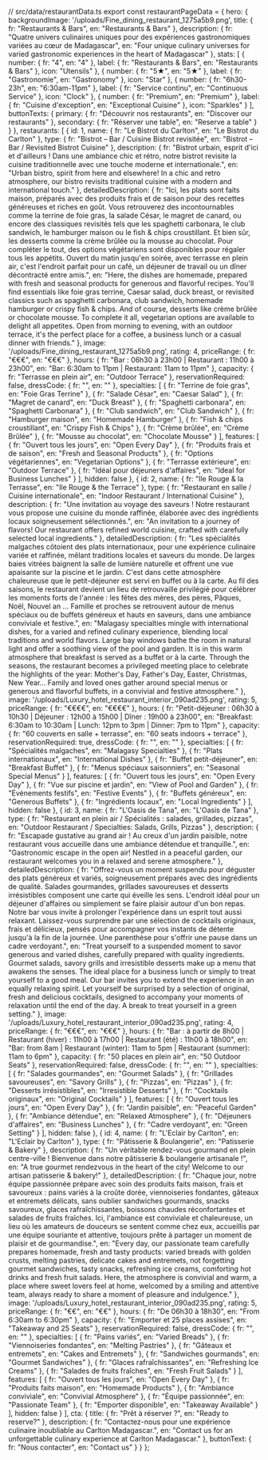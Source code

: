 // src/data/restaurantData.ts
export const restaurantPageData = {
  hero: {
    backgroundImage: '/uploads/Fine_dining_restaurant_1275a5b9.png',
    title: {
      fr: "Restaurants & Bars",
      en: "Restaurants & Bars"
    },
    description: {
      fr: "Quatre univers culinaires uniques pour des expériences gastronomiques variées au cœur de Madagascar",
      en: "Four unique culinary universes for varied gastronomic experiences in the heart of Madagascar"
    },
    stats: [
      {
        number: { fr: "4", en: "4" },
        label: { fr: "Restaurants & Bars", en: "Restaurants & Bars" },
        icon: "Utensils"
      },
      {
        number: { fr: "5★", en: "5★" },
        label: { fr: "Gastronomie", en: "Gastronomy" },
        icon: "Star"
      },
      {
        number: { fr: "6h30-23h", en: "6:30am-11pm" },
        label: { fr: "Service continu", en: "Continuous Service" },
        icon: "Clock"
      },
      {
        number: { fr: "Premium", en: "Premium" },
        label: { fr: "Cuisine d'exception", en: "Exceptional Cuisine" },
        icon: "Sparkles"
      }
    ],
    buttonTexts: {
      primary: { fr: "Découvrir nos restaurants", en: "Discover our restaurants" },
      secondary: { fr: "Réserver une table", en: "Reserve a table" }
    }
  },
  restaurants: [
    {
      id: 1,
      name: { fr: "Le Bistrot du Carlton", en: "Le Bistrot du Carlton" },
      type: { fr: "Bistrot – Bar / Cuisine Bistrot revisitée", en: "Bistrot – Bar / Revisited Bistrot Cuisine" },
      description: {
        fr: "Bistrot urbain, esprit d'ici et d'ailleurs ! Dans une ambiance chic et rétro, notre bistrot revisite la cuisine traditionnelle avec une touche moderne et internationale.",
        en: "Urban bistro, spirit from here and elsewhere! In a chic and retro atmosphere, our bistro revisits traditional cuisine with a modern and international touch."
      },
      detailedDescription: {
        fr: "Ici, les plats sont faits maison, préparés avec des produits frais et de saison pour des recettes généreuses et riches en goût. Vous retrouverez des incontournables comme la terrine de foie gras, la salade César, le magret de canard, ou encore des classiques revisités tels que les spaghetti carbonara, le club sandwich, le hamburger maison ou le fish & chips croustillant. Et bien sûr, les desserts comme la crème brûlée ou la mousse au chocolat. Pour compléter le tout, des options végétariens sont disponibles pour régaler tous les appétits. Ouvert du matin jusqu'en soirée, avec terrasse en plein air, c'est l'endroit parfait pour un café, un déjeuner de travail ou un dîner décontracté entre amis.",
        en: "Here, the dishes are homemade, prepared with fresh and seasonal products for generous and flavorful recipes. You'll find essentials like foie gras terrine, Caesar salad, duck breast, or revisited classics such as spaghetti carbonara, club sandwich, homemade hamburger or crispy fish & chips. And of course, desserts like crème brûlée or chocolate mousse. To complete it all, vegetarian options are available to delight all appetites. Open from morning to evening, with an outdoor terrace, it's the perfect place for a coffee, a business lunch or a casual dinner with friends."
      },
      image: '/uploads/Fine_dining_restaurant_1275a5b9.png',
      rating: 4,
      priceRange: { fr: "€€€", en: "€€€" },
      hours: { fr: "Bar : 06h30 à 23h00 | Restaurant : 11h00 à 23h00", en: "Bar: 6:30am to 11pm | Restaurant: 11am to 11pm" },
      capacity: { fr: "Terrasse en plein air", en: "Outdoor Terrace" },
      reservationRequired: false,
      dressCode: { fr: "", en: "" },
      specialties: [
        { fr: "Terrine de foie gras", en: "Foie Gras Terrine" },
        { fr: "Salade César", en: "Caesar Salad" },
        { fr: "Magret de canard", en: "Duck Breast" },
        { fr: "Spaghetti carbonara", en: "Spaghetti Carbonara" },
        { fr: "Club sandwich", en: "Club Sandwich" },
        { fr: "Hamburger maison", en: "Homemade Hamburger" },
        { fr: "Fish & chips croustillant", en: "Crispy Fish & Chips" },
        { fr: "Crème brûlée", en: "Crème Brûlée" },
        { fr: "Mousse au chocolat", en: "Chocolate Mousse" }
      ],
      features: [
        { fr: "Ouvert tous les jours", en: "Open Every Day" },
        { fr: "Produits frais et de saison", en: "Fresh and Seasonal Products" },
        { fr: "Options végétariennes", en: "Vegetarian Options" },
        { fr: "Terrasse extérieure", en: "Outdoor Terrace" },
        { fr: "Idéal pour déjeuners d'affaires", en: "Ideal for Business Lunches" }
      ],
      hidden: false
    },
    {
      id: 2,
      name: { fr: "Ile Rouge & la Terrasse", en: "Ile Rouge & the Terrace" },
      type: { fr: "Restaurant en salle / Cuisine internationale", en: "Indoor Restaurant / International Cuisine" },
      description: {
        fr: "Une invitation au voyage des saveurs ! Notre restaurant vous propose une cuisine du monde raffinée, élaborée avec des ingrédients locaux soigneusement sélectionnés.",
        en: "An invitation to a journey of flavors! Our restaurant offers refined world cuisine, crafted with carefully selected local ingredients."
      },
      detailedDescription: {
        fr: "Les spécialités malgaches côtoient des plats internationaux, pour une expérience culinaire variée et raffinée, mêlant traditions locales et saveurs du monde. De larges baies vitrées baignent la salle de lumière naturelle et offrent une vue apaisante sur la piscine et le jardin. C'est dans cette atmosphère chaleureuse que le petit-déjeuner est servi en buffet ou à la carte. Au fil des saisons, le restaurant devient un lieu de retrouvaille privilégié pour célébrer les moments forts de l'année : les fêtes des mères, des pères, Pâques, Noël, Nouvel an ... Famille et proches se retrouvent autour de menus spéciaux ou de buffets généreux et hauts en saveurs, dans une ambiance conviviale et festive.",
        en: "Malagasy specialties mingle with international dishes, for a varied and refined culinary experience, blending local traditions and world flavors. Large bay windows bathe the room in natural light and offer a soothing view of the pool and garden. It is in this warm atmosphere that breakfast is served as a buffet or à la carte. Through the seasons, the restaurant becomes a privileged meeting place to celebrate the highlights of the year: Mother's Day, Father's Day, Easter, Christmas, New Year... Family and loved ones gather around special menus or generous and flavorful buffets, in a convivial and festive atmosphere."
      },
      image: '/uploads/Luxury_hotel_restaurant_interior_090ad235.png',
      rating: 5,
      priceRange: { fr: "€€€€", en: "€€€€" },
      hours: { fr: "Petit-déjeuner : 06h30 à 10h30 | Déjeuner : 12h00 à 15h00 | Dîner : 19h00 à 23h00", en: "Breakfast: 6:30am to 10:30am | Lunch: 12pm to 3pm | Dinner: 7pm to 11pm" },
      capacity: { fr: "60 couverts en salle + terrasse", en: "60 seats indoors + terrace" },
      reservationRequired: true,
      dressCode: { fr: "", en: "" },
      specialties: [
        { fr: "Spécialités malgaches", en: "Malagasy Specialties" },
        { fr: "Plats internationaux", en: "International Dishes" },
        { fr: "Buffet petit-déjeuner", en: "Breakfast Buffet" },
        { fr: "Menus spéciaux saisonniers", en: "Seasonal Special Menus" }
      ],
      features: [
        { fr: "Ouvert tous les jours", en: "Open Every Day" },
        { fr: "Vue sur piscine et jardin", en: "View of Pool and Garden" },
        { fr: "Événements festifs", en: "Festive Events" },
        { fr: "Buffets généreux", en: "Generous Buffets" },
        { fr: "Ingrédients locaux", en: "Local Ingredients" }
      ],
      hidden: false
    },
    {
      id: 3,
      name: { fr: "L'Oasis de Tana", en: "L'Oasis de Tana" },
      type: { fr: "Restaurant en plein air / Spécialités : salades, grillades, pizzas", en: "Outdoor Restaurant / Specialties: Salads, Grills, Pizzas" },
      description: {
        fr: "Escapade gustative au grand air ! Au creux d'un jardin paisible, notre restaurant vous accueille dans une ambiance détendue et tranquille.",
        en: "Gastronomic escape in the open air! Nestled in a peaceful garden, our restaurant welcomes you in a relaxed and serene atmosphere."
      },
      detailedDescription: {
        fr: "Offrez-vous un moment suspendu pour déguster des plats généreux et variés, soigneusement préparés avec des ingrédients de qualité. Salades gourmandes, grillades savoureuses et desserts irrésistibles composent une carte qui éveille les sens. L'endroit idéal pour un déjeuner d'affaires ou simplement se faire plaisir autour d'un bon repas. Notre bar vous invite à prolonger l'expérience dans un esprit tout aussi relaxant. Laissez-vous surprendre par une sélection de cocktails originaux, frais et délicieux, pensés pour accompagner vos instants de détente jusqu'à la fin de la journée. Une parenthèse pour s'offrir une pause dans un cadre verdoyant.",
        en: "Treat yourself to a suspended moment to savor generous and varied dishes, carefully prepared with quality ingredients. Gourmet salads, savory grills and irresistible desserts make up a menu that awakens the senses. The ideal place for a business lunch or simply to treat yourself to a good meal. Our bar invites you to extend the experience in an equally relaxing spirit. Let yourself be surprised by a selection of original, fresh and delicious cocktails, designed to accompany your moments of relaxation until the end of the day. A break to treat yourself in a green setting."
      },
      image: '/uploads/Luxury_hotel_restaurant_interior_090ad235.png',
      rating: 4,
      priceRange: { fr: "€€€", en: "€€€" },
      hours: { fr: "Bar : à partir de 8h00 | Restaurant (hiver) : 11h00 à 17h00 | Restaurant (été) : 11h00 à 18h00", en: "Bar: from 8am | Restaurant (winter): 11am to 5pm | Restaurant (summer): 11am to 6pm" },
      capacity: { fr: "50 places en plein air", en: "50 Outdoor Seats" },
      reservationRequired: false,
      dressCode: { fr: "", en: "" },
      specialties: [
        { fr: "Salades gourmandes", en: "Gourmet Salads" },
        { fr: "Grillades savoureuses", en: "Savory Grills" },
        { fr: "Pizzas", en: "Pizzas" },
        { fr: "Desserts irrésistibles", en: "Irresistible Desserts" },
        { fr: "Cocktails originaux", en: "Original Cocktails" }
      ],
      features: [
        { fr: "Ouvert tous les jours", en: "Open Every Day" },
        { fr: "Jardin paisible", en: "Peaceful Garden" },
        { fr: "Ambiance détendue", en: "Relaxed Atmosphere" },
        { fr: "Déjeuners d'affaires", en: "Business Lunches" },
        { fr: "Cadre verdoyant", en: "Green Setting" }
      ],
      hidden: false
    },
    {
      id: 4,
      name: { fr: "L'Eclair by Carlton", en: "L'Eclair by Carlton" },
      type: { fr: "Pâtisserie & Boulangerie", en: "Patisserie & Bakery" },
      description: {
        fr: "Un véritable rendez-vous gourmand en plein centre-ville ! Bienvenue dans notre pâtisserie & boulangerie artisanale !",
        en: "A true gourmet rendezvous in the heart of the city! Welcome to our artisan patisserie & bakery!"
      },
      detailedDescription: {
        fr: "Chaque jour, notre équipe passionnée prépare avec soin des produits faits maison, frais et savoureux : pains variés à la croûte dorée, viennoiseries fondantes, gâteaux et entremets délicats, sans oublier sandwiches gourmands, snacks savoureux, glaces rafraîchissantes, boissons chaudes réconfortantes et salades de fruits fraîches. Ici, l'ambiance est conviviale et chaleureuse, un lieu où les amateurs de douceurs se sentent comme chez eux, accueillis par une équipe souriante et attentive, toujours prête à partager un moment de plaisir et de gourmandise.",
        en: "Every day, our passionate team carefully prepares homemade, fresh and tasty products: varied breads with golden crusts, melting pastries, delicate cakes and entremets, not forgetting gourmet sandwiches, tasty snacks, refreshing ice creams, comforting hot drinks and fresh fruit salads. Here, the atmosphere is convivial and warm, a place where sweet lovers feel at home, welcomed by a smiling and attentive team, always ready to share a moment of pleasure and indulgence."
      },
      image: '/uploads/Luxury_hotel_restaurant_interior_090ad235.png',
      rating: 5,
      priceRange: { fr: "€€", en: "€€" },
      hours: { fr: "De 06h30 à 18h30", en: "From 6:30am to 6:30pm" },
      capacity: { fr: "Emporter et 25 places assises", en: "Takeaway and 25 Seats" },
      reservationRequired: false,
      dressCode: { fr: "", en: "" },
      specialties: [
        { fr: "Pains variés", en: "Varied Breads" },
        { fr: "Viennoiseries fondantes", en: "Melting Pastries" },
        { fr: "Gâteaux et entremets", en: "Cakes and Entremets" },
        { fr: "Sandwiches gourmands", en: "Gourmet Sandwiches" },
        { fr: "Glaces rafraîchissantes", en: "Refreshing Ice Creams" },
        { fr: "Salades de fruits fraîches", en: "Fresh Fruit Salads" }
      ],
      features: [
        { fr: "Ouvert tous les jours", en: "Open Every Day" },
        { fr: "Produits faits maison", en: "Homemade Products" },
        { fr: "Ambiance conviviale", en: "Convivial Atmosphere" },
        { fr: "Équipe passionnée", en: "Passionate Team" },
        { fr: "Emporter disponible", en: "Takeaway Available" }
      ],
      hidden: false
    }
  ],
  cta: {
    title: { fr: "Prêt à réserver ?", en: "Ready to reserve?" },
    description: {
      fr: "Contactez-nous pour une expérience culinaire inoubliable au Carlton Madagascar.",
      en: "Contact us for an unforgettable culinary experience at Carlton Madagascar."
    },
    buttonText: { fr: "Nous contacter", en: "Contact us" }
  }
};